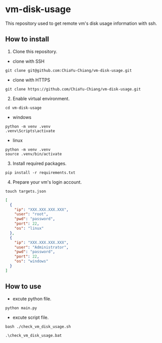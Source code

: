 # vm-disk-usage

This repository used to get remote vm's disk usage information with ssh.

## How to install

1. Clone this repository.

- clone with SSH

```shell
git clone git@github.com:ChiaYu-Chiang/vm-disk-usage.git
```

- clone with HTTPS

```shell
git clone https://github.com/ChiaYu-Chiang/vm-disk-usage.git
```

2. Enable virtual environment.

```shell
cd vm-disk-usage
```

- windows

```shell
python -m venv .venv
.venv\Scripts\activate
```

- linux

```shell
python -m venv .venv
source .venv/bin/activate
```

3. Install required packages.

```shell
pip install -r requirements.txt
```

4. Prepare your vm's login account.

```shell
touch targets.json
```

```json
[
  {
    "ip": "XXX.XXX.XXX.XXX",
    "user": "root",
    "pwd": "password",
    "port": 22,
    "os": "linux"
  },
  {
    "ip": "XXX.XXX.XXX.XXX",
    "user": "Administrator",
    "pwd": "password",
    "port": 22,
    "os": "windows"
  }
]
```

## How to use

- excute python file.

```shell
python main.py
```

- excute script file.

```shell
bash ./check_vm_disk_usage.sh
```

```shell
.\check_vm_disk_usage.bat
```

